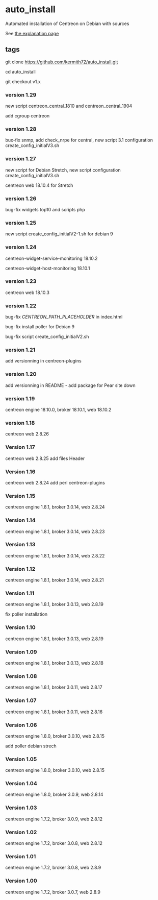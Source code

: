 # auto_install
Automated installation of Centreon on Debian with sources

See [the explanation page](http://sugarbug.fr/atelier/installations/debian/centreon-install/centreon-install_1810/)

## tags
git clone https://github.com/kermith72/auto_install.git

cd auto_install

git checkout v1.x

### version 1.29
new script centreon_central_1810 and centreon_central_1904

add cgroup centreon

### version 1.28
bux-fix snmp, add check_nrpe for central, new script 3.1 configuration create_config_initialV3.sh

### version 1.27
new script for Debian Stretch, new script configuration create_config_initialV3.sh

centreon web 18.10.4 for Stretch

### version 1.26
bug-fix widgets top10 and scripts php 

### version 1.25
new script create_config_initialV2-1.sh for debian 9

### version 1.24
centreon-widget-service-monitoring 18.10.2

centreon-widget-host-monitoring 18.10.1

### version 1.23
centreon web 18.10.3

### version 1.22
bug-fix _CENTREON_PATH_PLACEHOLDER_ in index.html

bug-fix install poller for Debian 9

bug-fix script create_config_initialV2.sh

### version 1.21
add versionning in centreon-plugins

### version 1.20
add versionning in README - add package for Pear site down

### version 1.19
centreon engine 18.10.0, broker 18.10.1, web 18.10.2

### version 1.18
centreon web 2.8.26

### Version 1.17
centreon web 2.8.25 add files Header

### Version 1.16
centreon web 2.8.24 add perl centreon-plugins

### Version 1.15
centreon engine 1.8.1, broker 3.0.14, web 2.8.24

### Version 1.14
centreon engine 1.8.1, broker 3.0.14, web 2.8.23

### Version 1.13
centreon engine 1.8.1, broker 3.0.14, web 2.8.22

### Version 1.12
centreon engine 1.8.1, broker 3.0.14, web 2.8.21 

### Version 1.11
centreon engine 1.8.1, broker 3.0.13, web 2.8.19

fix poller installation

### Version 1.10
centreon engine 1.8.1, broker 3.0.13, web 2.8.19

### Version 1.09
centreon engine 1.8.1, broker 3.0.13, web 2.8.18

### Version 1.08
centreon engine 1.8.1, broker 3.0.11, web 2.8.17

### Version 1.07
centreon engine 1.8.1, broker 3.0.11, web 2.8.16

### Version 1.06
centreon engine 1.8.0, broker 3.0.10, web 2.8.15

add poller debian strech

### Version 1.05
centreon engine 1.8.0, broker 3.0.10, web 2.8.15

### Version 1.04
centreon engine 1.8.0, broker 3.0.9, web 2.8.14

### Version 1.03
centreon engine 1.7.2, broker 3.0.9, web 2.8.12

### Version 1.02
centreon engine 1.7.2, broker 3.0.8, web 2.8.12

### Version 1.01
centreon engine 1.7.2, broker 3.0.8, web 2.8.9

### Version 1.00
centreon engine 1.7.2, broker 3.0.7, web 2.8.9
